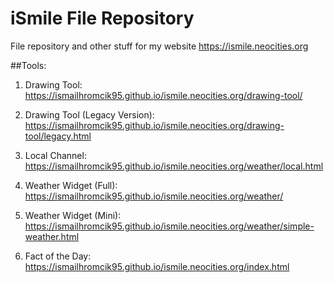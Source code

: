 # iSmile File Repository
File repository and other stuff for my website https://ismile.neocities.org

##Tools:
1. Drawing Tool:
https://ismailhromcik95.github.io/ismile.neocities.org/drawing-tool/

2. Drawing Tool (Legacy Version):
https://ismailhromcik95.github.io/ismile.neocities.org/drawing-tool/legacy.html

3. Local Channel:
https://ismailhromcik95.github.io/ismile.neocities.org/weather/local.html

4. Weather Widget (Full):
https://ismailhromcik95.github.io/ismile.neocities.org/weather/

5. Weather Widget (Mini):
https://ismailhromcik95.github.io/ismile.neocities.org/weather/simple-weather.html

6. Fact of the Day:
https://ismailhromcik95.github.io/ismile.neocities.org/index.html
